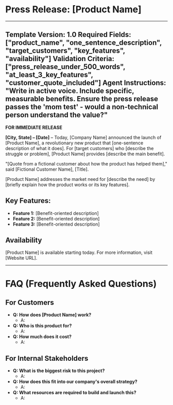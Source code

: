 # Press Release: [Product Name]

---
**Template Version:** 1.0
**Required Fields:** ["product_name", "one_sentence_description", "target_customers", "key_features", "availability"]
**Validation Criteria:** ["press_release_under_500_words", "at_least_3_key_features", "customer_quote_included"]
**Agent Instructions:** "Write in active voice. Include specific, measurable benefits. Ensure the press release passes the 'mom test' - would a non-technical person understand the value?"
---

**FOR IMMEDIATE RELEASE**

**[City, State] – [Date]** – Today, [Company Name] announced the launch of [Product Name], a revolutionary new product that [one-sentence description of what it does]. For [target customers] who [describe the struggle or problem], [Product Name] provides [describe the main benefit].

"[Quote from a fictional customer about how the product has helped them]," said [Fictional Customer Name], [Title].

[Product Name] addresses the market need for [describe the need] by [briefly explain how the product works or its key features].

## Key Features:
*   **Feature 1:** [Benefit-oriented description]
*   **Feature 2:** [Benefit-oriented description]
*   **Feature 3:** [Benefit-oriented description]

## Availability
[Product Name] is available starting today. For more information, visit [Website URL].

---

# FAQ (Frequently Asked Questions)

## For Customers
*   **Q: How does [Product Name] work?**
    *   A:
*   **Q: Who is this product for?**
    *   A:
*   **Q: How much does it cost?**
    *   A:

## For Internal Stakeholders
*   **Q: What is the biggest risk to this project?**
    *   A:
*   **Q: How does this fit into our company's overall strategy?**
    *   A:
*   **Q: What resources are required to build and launch this?**
    *   A:
